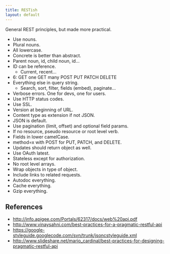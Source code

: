 ```yaml
---
title: RESTish
layout: default
---
```


General REST principles, but made more practical.

- Use nouns.
- Plural nouns.
- All lowercase.
- Concrete is better than abstract.
- Parent noun, id, child noun, id...
- ID can be reference.
    - Current, recent...
- 6: GET one GET many POST PUT PATCH DELETE
- Everything else in query string.
    - Search, sort, filter, fields (embed), paginate...
- Verbose errors. One for devs, one for users.
- Use HTTP status codes.
- Use SSL.
- Version at beginning of URL.
- Content type as extension if not JSON.
- JSON is default.
- Use pagination (limit, offset) and optional field params.
- If no resource, pseudo resource or root level verb.
- Fields in lower camelCase.
- method=x with POST for PUT, PATCH, and DELETE.
- Updates should return object as well.
- Use OAuth latest.
- Stateless except for authorization.
- No root level arrays.
- Wrap objects in type of object.
- Include links to related requests.
- Autodoc everything.
- Cache everything.
- Gzip everything.

References
----------

- http://info.apigee.com/Portals/62317/docs/web%20api.pdf
- http://www.vinaysahni.com/best-practices-for-a-pragmatic-restful-api
- https://google-styleguide.googlecode.com/svn/trunk/jsoncstyleguide.xml
- http://www.slideshare.net/mario_cardinal/best-practices-for-designing-pragmatic-restful-api
